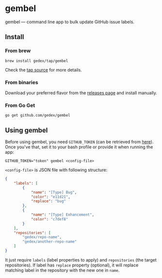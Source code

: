 gembel
======

gembel &mdash; command line app to bulk update GitHub issue labels.

## Install

### From brew

```
brew install gedex/tap/gembel
```

Check the [tap source](https://github.com/gedex/homebrew-tap) for more details.

### From binaries

Download your preferred flavor from the [releases page](https://github.com/gedex/gembel/releases/latest) and install manually.

### From Go Get

```
go get github.com/gedex/gembel
```

## Using gembel

Before using gembel, you need `GITHUB_TOKEN` (can be retrieved from [here](https://github.com/settings/tokens)).
Once you've that, set it to your bash profile or provide it when running the app:

```
GITHUB_TOKEN="token" gembel <config-file>
```

`<config-file>` is JSON file with following structure:


```json
{
    "labels": [
        {
            "name": "[Type] Bug",
            "color": "e11d21",
            "replace": "bug"
        },
        {
            "name": "[Type] Enhancement",
            "color": "c7def8"
        }
    ],
    "repositories": [
        "gedex/repo-name",
        "gedex/another-repo-name"
    ]
}
```

It just require `labels` (label properties to apply) and `repositories` (the
target repositories). If label has `replace` property (optional), it will replace
matching label in the repository with the new one in `name`.
